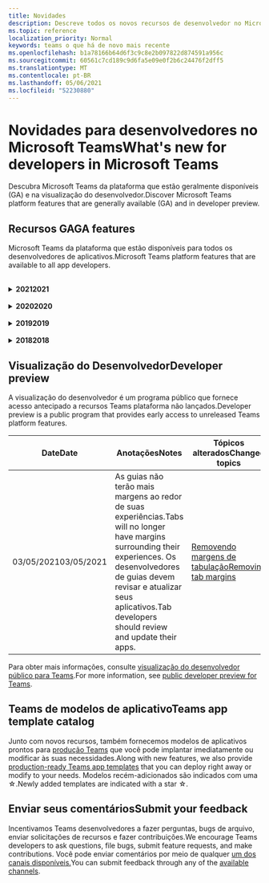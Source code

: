 ```yaml
---
title: Novidades
description: Descreve todos os novos recursos de desenvolvedor no Microsoft Teams
ms.topic: reference
localization_priority: Normal
keywords: teams o que há de novo mais recente
ms.openlocfilehash: b1a78166b64d6f3c9c8e2b097822d874591a956c
ms.sourcegitcommit: 60561c7cd189c9d6fa5e09e0f2b6c24476f2dff5
ms.translationtype: MT
ms.contentlocale: pt-BR
ms.lasthandoff: 05/06/2021
ms.locfileid: "52230880"
---
```

# <a name="whats-new-for-developers-in-microsoft-teams"></a><span data-ttu-id="49e9c-104">Novidades para desenvolvedores no Microsoft Teams</span><span class="sxs-lookup"><span data-stu-id="49e9c-104">What's new for developers in Microsoft Teams</span></span>

<span data-ttu-id="49e9c-105">Descubra Microsoft Teams da plataforma que estão geralmente disponíveis (GA) e na visualização do desenvolvedor.</span><span class="sxs-lookup"><span data-stu-id="49e9c-105">Discover Microsoft Teams platform features that are generally available (GA) and in developer preview.</span></span>

## <a name="ga-features"></a><span data-ttu-id="49e9c-106">Recursos GA</span><span class="sxs-lookup"><span data-stu-id="49e9c-106">GA features</span></span>

<span data-ttu-id="49e9c-107">Microsoft Teams da plataforma que estão disponíveis para todos os desenvolvedores de aplicativos.</span><span class="sxs-lookup"><span data-stu-id="49e9c-107">Microsoft Teams platform features that are available to all app developers.</span></span>

<br>

<details>

<summary><span data-ttu-id="49e9c-108"><b>2021</b></span><span class="sxs-lookup"><span data-stu-id="49e9c-108"><b>2021</b></span></span></summary>

| <span data-ttu-id="49e9c-109">**Date**</span><span class="sxs-lookup"><span data-stu-id="49e9c-109">**Date**</span></span> | <span data-ttu-id="49e9c-110">**Anotações**</span><span class="sxs-lookup"><span data-stu-id="49e9c-110">**Notes**</span></span> | <span data-ttu-id="49e9c-111">**Tópicos alterados**</span><span class="sxs-lookup"><span data-stu-id="49e9c-111">**Changed topics**</span></span> |
| -------- | --------- | ------------------ |
|<span data-ttu-id="49e9c-112">04/30/2021</span><span class="sxs-lookup"><span data-stu-id="49e9c-112">04/30/2021</span></span>|<span data-ttu-id="49e9c-113">Novas diretrizes sobre como publicar aplicativos no Teams store.</span><span class="sxs-lookup"><span data-stu-id="49e9c-113">New guidance on how to publish apps to the Teams store.</span></span>|<span data-ttu-id="49e9c-114">[Publique seu aplicativo no Teams,](concepts/deploy-and-publish/appsource/publish.md)Teams [de validação da loja](concepts/deploy-and-publish/appsource/prepare/teams-store-validation-guidelines.md)</span><span class="sxs-lookup"><span data-stu-id="49e9c-114">[Publish your app to the Teams store](concepts/deploy-and-publish/appsource/publish.md), [Teams store validation guidelines](concepts/deploy-and-publish/appsource/prepare/teams-store-validation-guidelines.md)</span></span> |
|<span data-ttu-id="49e9c-115">04/29/2021</span><span class="sxs-lookup"><span data-stu-id="49e9c-115">04/29/2021</span></span> | <span data-ttu-id="49e9c-116">Novo: Ações universais para cartões adaptáveis.</span><span class="sxs-lookup"><span data-stu-id="49e9c-116">New: Universal Actions for Adaptive Cards.</span></span> | [<span data-ttu-id="49e9c-117">Ações Universais para Cartões Adaptáveis</span><span class="sxs-lookup"><span data-stu-id="49e9c-117">Universal Actions for Adaptive Cards</span></span>](task-modules-and-cards/cards/universal-actions-for-adaptive-cards/overview.md) |
|<span data-ttu-id="49e9c-118">04/08/2021</span><span class="sxs-lookup"><span data-stu-id="49e9c-118">04/08/2021</span></span>| <span data-ttu-id="49e9c-119">O recurso de personalização do aplicativo agora está disponível na visualização do desenvolvedor.</span><span class="sxs-lookup"><span data-stu-id="49e9c-119">App customization feature is now available in developer preview.</span></span>|<span data-ttu-id="49e9c-120">[Design Teams visão geral do aplicativo,](concepts/design/design-teams-app-overview.md#app-customization) [visão geral do App Studio](concepts/build-and-test/app-studio-overview.md#connectors)e esquema de [manifesto](resources/schema/manifest-schema-dev-preview.md)</span><span class="sxs-lookup"><span data-stu-id="49e9c-120">[Design Teams app overview](concepts/design/design-teams-app-overview.md#app-customization), [App Studio overview](concepts/build-and-test/app-studio-overview.md#connectors), and [manifest schema](resources/schema/manifest-schema-dev-preview.md)</span></span> |
|<span data-ttu-id="49e9c-121">03/18/2021</span><span class="sxs-lookup"><span data-stu-id="49e9c-121">03/18/2021</span></span>|<span data-ttu-id="49e9c-122">Aviso: atualize para a versão 4.10 ou acima do SDK da Estrutura de Bots, conforme começamos com o processo de deprecação para `TeamsInfo.getMembers` e `TeamsInfo.GetMembersAsync` .</span><span class="sxs-lookup"><span data-stu-id="49e9c-122">Notice: Update to version 4.10 or above of the Bot Framework SDK, as we've started with the deprecation process for `TeamsInfo.getMembers` and `TeamsInfo.GetMembersAsync`.</span></span> | [<span data-ttu-id="49e9c-123">Alterações na API de bot para membros da Equipe/Chat</span><span class="sxs-lookup"><span data-stu-id="49e9c-123">Bot API Changes for Team/Chat Members</span></span>](resources/team-chat-member-api-changes.md) |
|<span data-ttu-id="49e9c-124">03/05/2021</span><span class="sxs-lookup"><span data-stu-id="49e9c-124">03/05/2021</span></span>|<span data-ttu-id="49e9c-125">Aviso: as guias não terão mais margens ao redor de suas experiências.</span><span class="sxs-lookup"><span data-stu-id="49e9c-125">Notice: Tabs will no longer have margins surrounding their experiences.</span></span> <span data-ttu-id="49e9c-126">Os desenvolvedores de guias devem revisar e atualizar seus aplicativos.</span><span class="sxs-lookup"><span data-stu-id="49e9c-126">Tab developers should review and update their apps.</span></span> | [<span data-ttu-id="49e9c-127">Removendo margens de tabulação</span><span class="sxs-lookup"><span data-stu-id="49e9c-127">Removing tab margins</span></span>](resources/removing-tab-margins.md) |
|<span data-ttu-id="49e9c-128">03/05/2021</span><span class="sxs-lookup"><span data-stu-id="49e9c-128">03/05/2021</span></span>|<span data-ttu-id="49e9c-129">O escopo de instalação padrão e a funcionalidade de grupo estão na visualização do desenvolvedor.</span><span class="sxs-lookup"><span data-stu-id="49e9c-129">Default install scope and group capability is in developer preview.</span></span>| [<span data-ttu-id="49e9c-130">Escopo de instalação padrão e funcionalidade de grupo</span><span class="sxs-lookup"><span data-stu-id="49e9c-130">Default install scope and group capability</span></span>](concepts/deploy-and-publish/add-default-install-scope.md) |
|<span data-ttu-id="49e9c-131">03/05/2021</span><span class="sxs-lookup"><span data-stu-id="49e9c-131">03/05/2021</span></span>|<span data-ttu-id="49e9c-132">Reordenar guias de aplicativo pessoal</span><span class="sxs-lookup"><span data-stu-id="49e9c-132">Reorder personal app tabs</span></span>|[<span data-ttu-id="49e9c-133">Reordenar a guia de chat em aplicativos pessoais</span><span class="sxs-lookup"><span data-stu-id="49e9c-133">Reorder the chat tab in personal apps</span></span>](tabs/how-to/create-tab-pages/content-page.md#reorder-static-personal-tabs)|
|<span data-ttu-id="49e9c-134">03/04/2021</span><span class="sxs-lookup"><span data-stu-id="49e9c-134">03/04/2021</span></span>|<span data-ttu-id="49e9c-135">Mascaramento de informações em cartões adaptáveis.</span><span class="sxs-lookup"><span data-stu-id="49e9c-135">Information masking in Adaptive cards.</span></span>| [<span data-ttu-id="49e9c-136">Mascaramento de informações em cartões adaptáveis</span><span class="sxs-lookup"><span data-stu-id="49e9c-136">Information masking in Adaptive cards</span></span>](task-modules-and-cards/cards/cards-format.md#information-masking-in-adaptive-cards) |
|<span data-ttu-id="49e9c-137">02/19/2021</span><span class="sxs-lookup"><span data-stu-id="49e9c-137">02/19/2021</span></span>|<span data-ttu-id="49e9c-138">Recursos de localização adicionados.</span><span class="sxs-lookup"><span data-stu-id="49e9c-138">Added location capabilities.</span></span> <br/> <span data-ttu-id="49e9c-139">As informações de recursos de localização são adicionadas na visão geral dos recursos do dispositivo, permissões de dispositivo nativas, integração de recursos de mídia e arquivos de recursos de QR ou scanner de código de barras.</span><span class="sxs-lookup"><span data-stu-id="49e9c-139">Location capabilities information is added in the device capabilities overview, native device permissions, integrate media capabilities and QR or barcode scanner capability files.</span></span>|<span data-ttu-id="49e9c-140">[Visão](concepts/device-capabilities/device-capabilities-overview.md)geral , [Solicitar permissões de dispositivo,](concepts/device-capabilities/native-device-permissions.md) [Integrar](concepts/device-capabilities/mobile-camera-image-permissions.md)recursos de mídia, [Integrar a QR](concepts/device-capabilities/qr-barcode-scanner-capability.md)ou o recurso de scanner de código de barras, [Integrar recursos de localização](concepts/device-capabilities/location-capability.md)</span><span class="sxs-lookup"><span data-stu-id="49e9c-140">[Overview](concepts/device-capabilities/device-capabilities-overview.md), [Request device permissions](concepts/device-capabilities/native-device-permissions.md), [Integrate media capabilities](concepts/device-capabilities/mobile-camera-image-permissions.md), [Integrate QR or barcode scanner capability](concepts/device-capabilities/qr-barcode-scanner-capability.md), [Integrate location capabilities](concepts/device-capabilities/location-capability.md)</span></span> |
|<span data-ttu-id="49e9c-141">02/18/2021</span><span class="sxs-lookup"><span data-stu-id="49e9c-141">02/18/2021</span></span>|<span data-ttu-id="49e9c-142">Adicionado o recurso de QR ou scanner de código de barras.</span><span class="sxs-lookup"><span data-stu-id="49e9c-142">Added QR or barcode scanner capability.</span></span> <br/> <span data-ttu-id="49e9c-143">As informações de recurso de QR ou scanner de código de barras são adicionadas na visão geral dos recursos do dispositivo, permissões de dispositivo nativas e arquivos de recursos de mídia de integração.</span><span class="sxs-lookup"><span data-stu-id="49e9c-143">QR or barcode scanner  capability information is added in the device capabilities overview, native device permissions and integrate media capabilities files.</span></span>|<span data-ttu-id="49e9c-144">[Visão](concepts/device-capabilities/device-capabilities-overview.md)geral , [Solicitar permissões de dispositivo,](concepts/device-capabilities/native-device-permissions.md) [Integrar recursos de mídia,](concepts/device-capabilities/mobile-camera-image-permissions.md) [Integrar a QR ou o](concepts/device-capabilities/qr-barcode-scanner-capability.md) recurso de scanner de código de barras</span><span class="sxs-lookup"><span data-stu-id="49e9c-144">[Overview](concepts/device-capabilities/device-capabilities-overview.md), [Request device permissions](concepts/device-capabilities/native-device-permissions.md), [Integrate media capabilities](concepts/device-capabilities/mobile-camera-image-permissions.md), [Integrate QR or barcode scanner capability](concepts/device-capabilities/qr-barcode-scanner-capability.md)</span></span> |
|<span data-ttu-id="49e9c-145">02/09/2021</span><span class="sxs-lookup"><span data-stu-id="49e9c-145">02/09/2021</span></span>|<span data-ttu-id="49e9c-146">Visão geral dos recursos do dispositivo adicionado.</span><span class="sxs-lookup"><span data-stu-id="49e9c-146">Added device capabilities overview.</span></span> <br/> <span data-ttu-id="49e9c-147">As informações de funcionalidade do microfone são adicionadas às permissões do dispositivo nativo e integram arquivos de recursos de mídia.</span><span class="sxs-lookup"><span data-stu-id="49e9c-147">Microphone capability information is added in the native device permissions and integrate media capabilities files.</span></span>|<span data-ttu-id="49e9c-148">[Visão](concepts/device-capabilities/device-capabilities-overview.md)geral , [Solicitar permissões de dispositivo,](concepts/device-capabilities/native-device-permissions.md) [Integrar recursos de mídia](concepts/device-capabilities/mobile-camera-image-permissions.md)</span><span class="sxs-lookup"><span data-stu-id="49e9c-148">[Overview](concepts/device-capabilities/device-capabilities-overview.md), [Request device permissions](concepts/device-capabilities/native-device-permissions.md), [Integrate media capabilities](concepts/device-capabilities/mobile-camera-image-permissions.md)</span></span>|

<br>

</details>

<br>

<details>
  
<summary><span data-ttu-id="49e9c-149"><b>2020</b></span><span class="sxs-lookup"><span data-stu-id="49e9c-149"><b>2020</b></span></span></summary>

| <span data-ttu-id="49e9c-150">**Date**</span><span class="sxs-lookup"><span data-stu-id="49e9c-150">**Date**</span></span> | <span data-ttu-id="49e9c-151">**Anotações**</span><span class="sxs-lookup"><span data-stu-id="49e9c-151">**Notes**</span></span> | <span data-ttu-id="49e9c-152">**Tópicos alterados**</span><span class="sxs-lookup"><span data-stu-id="49e9c-152">**Changed topics**</span></span> |
| -------- | --------- | ------------------ |
|<span data-ttu-id="49e9c-153">11/30/2020</span><span class="sxs-lookup"><span data-stu-id="49e9c-153">11/30/2020</span></span>|<span data-ttu-id="49e9c-154">Integração da plataforma de identidade com Teams Toolkit e Visual Studio Code para guias</span><span class="sxs-lookup"><span data-stu-id="49e9c-154">Identity platform integration with Teams Toolkit and Visual Studio Code for tabs</span></span>|[<span data-ttu-id="49e9c-155">Autenticação de login único com Teams Toolkit e Visual Studio Code para guias</span><span class="sxs-lookup"><span data-stu-id="49e9c-155">Single sign-on authentication with Teams Toolkit and Visual Studio Code for tabs</span></span>](toolkit/visual-studio-code-tab-sso.md)|
|<span data-ttu-id="49e9c-156">11/16/2020</span><span class="sxs-lookup"><span data-stu-id="49e9c-156">11/16/2020</span></span>|<span data-ttu-id="49e9c-157">Teams manifesto do aplicativo atualizado para a versão 1.8</span><span class="sxs-lookup"><span data-stu-id="49e9c-157">Teams app manifest updated to version 1.8</span></span>|[<span data-ttu-id="49e9c-158">Referência: esquema de manifesto para Microsoft Teams</span><span class="sxs-lookup"><span data-stu-id="49e9c-158">Reference: Manifest schema for Microsoft Teams</span></span>](resources/schema/manifest-schema.md)|
|<span data-ttu-id="49e9c-159">11/10/2020</span><span class="sxs-lookup"><span data-stu-id="49e9c-159">11/10/2020</span></span>|<span data-ttu-id="49e9c-160">Teams de design de bot</span><span class="sxs-lookup"><span data-stu-id="49e9c-160">Teams bot design guidelines</span></span>|[<span data-ttu-id="49e9c-161">Diretrizes de design de bot</span><span class="sxs-lookup"><span data-stu-id="49e9c-161">Bot design guidelines</span></span>](bots/design/bots.md)|
|<span data-ttu-id="49e9c-162">09/30/2020</span><span class="sxs-lookup"><span data-stu-id="49e9c-162">09/30/2020</span></span>|<span data-ttu-id="49e9c-163">Agora há suporte para o envio e recebimento de arquivos para bots em dispositivos móveis.</span><span class="sxs-lookup"><span data-stu-id="49e9c-163">Sending and receiving files to bots on mobile devices is now supported.</span></span>|[<span data-ttu-id="49e9c-164">Enviar e receber arquivos por meio de seu bot</span><span class="sxs-lookup"><span data-stu-id="49e9c-164">Send and receive files through your bot</span></span>](resources/bot-v3/bots-files.md)|
|<span data-ttu-id="49e9c-165">09/22/2020</span><span class="sxs-lookup"><span data-stu-id="49e9c-165">09/22/2020</span></span>|<span data-ttu-id="49e9c-166">Novas informações para começar a Teams desenvolvimento.</span><span class="sxs-lookup"><span data-stu-id="49e9c-166">New information for getting started with Teams development.</span></span>|[<span data-ttu-id="49e9c-167">Criar sua primeira visão geral Teams aplicativo</span><span class="sxs-lookup"><span data-stu-id="49e9c-167">Build your first Teams app overview</span></span>](build-your-first-app/build-first-app-overview.md)|
|<span data-ttu-id="49e9c-168">09/18/2020</span><span class="sxs-lookup"><span data-stu-id="49e9c-168">09/18/2020</span></span>|<span data-ttu-id="49e9c-169">Suporte para aplicativos de Teams de reunião (Visualização de Versão).</span><span class="sxs-lookup"><span data-stu-id="49e9c-169">Support for in-meeting Teams apps (Release Preview).</span></span>|<span data-ttu-id="49e9c-170">[Criar aplicativos para Teams reuniões e](apps-in-teams-meetings/create-apps-for-teams-meetings.md) [aplicativos em Teams reuniões](apps-in-teams-meetings/teams-apps-in-meetings.md)</span><span class="sxs-lookup"><span data-stu-id="49e9c-170">[Create apps for Teams meetings](apps-in-teams-meetings/create-apps-for-teams-meetings.md) and [Apps in Teams meetings](apps-in-teams-meetings/teams-apps-in-meetings.md)</span></span>|
|<span data-ttu-id="49e9c-171">08/19/2020</span><span class="sxs-lookup"><span data-stu-id="49e9c-171">08/19/2020</span></span>|<span data-ttu-id="49e9c-172">Importe Teams mensagens com o Microsoft Graph.</span><span class="sxs-lookup"><span data-stu-id="49e9c-172">Import Teams messages with Microsoft Graph.</span></span>|[<span data-ttu-id="49e9c-173">Importar mensagens de plataforma de terceiros para o Teams usando o Microsoft Graph</span><span class="sxs-lookup"><span data-stu-id="49e9c-173">Import third-party platform messages to Teams using Microsoft Graph</span></span>](graph-api/import-messages/import-external-messages-to-teams.md)
| <span data-ttu-id="49e9c-174">08/12/2020</span><span class="sxs-lookup"><span data-stu-id="49e9c-174">08/12/2020</span></span> |<span data-ttu-id="49e9c-175">Suporte a Cartões Adaptáveis no webhook de entrada movido para GA.</span><span class="sxs-lookup"><span data-stu-id="49e9c-175">Adaptive Cards support in incoming webhook moved to GA.</span></span>|[<span data-ttu-id="49e9c-176">Envie cartões adaptáveis usando um webhook de entrada</span><span class="sxs-lookup"><span data-stu-id="49e9c-176">Send adaptive cards using an incoming webhook</span></span>](~/webhooks-and-connectors/how-to/connectors-using.md#send-adaptive-cards-using-an-incoming-webhook) |
|<span data-ttu-id="49e9c-177">08/10/2020</span><span class="sxs-lookup"><span data-stu-id="49e9c-177">08/10/2020</span></span>|<span data-ttu-id="49e9c-178">Começar a criar Teams aplicativos com o Visual Studio Toolkit.</span><span class="sxs-lookup"><span data-stu-id="49e9c-178">Get started building Teams apps with the Visual Studio Toolkit.</span></span>|[<span data-ttu-id="49e9c-179">Criar aplicativos com o Microsoft Teams Toolkit e Visual Studio Code</span><span class="sxs-lookup"><span data-stu-id="49e9c-179">Build apps with the Microsoft Teams Toolkit and Visual Studio Code</span></span>](toolkit/visual-studio-overview.md) |
|<span data-ttu-id="49e9c-180">08/06/2020</span><span class="sxs-lookup"><span data-stu-id="49e9c-180">08/06/2020</span></span>|<span data-ttu-id="49e9c-181">Suporte para autenticação SSO de guias.</span><span class="sxs-lookup"><span data-stu-id="49e9c-181">Support for Tabs SSO authentication.</span></span>|[<span data-ttu-id="49e9c-182">Desenvolver uma guia de Microsoft Teams SSO</span><span class="sxs-lookup"><span data-stu-id="49e9c-182">Develop an SSO Microsoft Teams Tab</span></span>](tabs/how-to/authentication/auth-aad-sso.md#develop-an-sso-microsoft-teams-tab) |
|<span data-ttu-id="49e9c-183">07/27/2020</span><span class="sxs-lookup"><span data-stu-id="49e9c-183">07/27/2020</span></span> | <span data-ttu-id="49e9c-184">Graph bots e mensagens proativos (Visualização Pública).</span><span class="sxs-lookup"><span data-stu-id="49e9c-184">Graph proactive bots and messages (Public Preview).</span></span>|[<span data-ttu-id="49e9c-185">Habilitar a instalação proativa de bots e mensagens proativas Teams com o Microsoft Graph</span><span class="sxs-lookup"><span data-stu-id="49e9c-185">Enable proactive bot installation and proactive messaging in Teams with Microsoft Graph</span></span>](graph-api/proactive-bots-and-messages/graph-proactive-bots-and-messages.md)|
| <span data-ttu-id="49e9c-186">07/22/2020</span><span class="sxs-lookup"><span data-stu-id="49e9c-186">07/22/2020</span></span> |<span data-ttu-id="49e9c-187">Atualizações de funcionalidade de dispositivo móvel.</span><span class="sxs-lookup"><span data-stu-id="49e9c-187">Mobile device capability updates.</span></span>|[<span data-ttu-id="49e9c-188">Solicitar permissões de dispositivo para sua guia Microsoft Teams de usuário</span><span class="sxs-lookup"><span data-stu-id="49e9c-188">Request device permissions for your Microsoft Teams tab</span></span>](concepts/device-capabilities/native-device-permissions.md) |
|<span data-ttu-id="49e9c-189">07/20/2020</span><span class="sxs-lookup"><span data-stu-id="49e9c-189">07/20/2020</span></span>|<span data-ttu-id="49e9c-190">Teams App Validation Tool for AppSource submissions.</span><span class="sxs-lookup"><span data-stu-id="49e9c-190">Teams App Validation Tool for AppSource submissions.</span></span>|[<span data-ttu-id="49e9c-191">Teams Ferramenta de Validação de Aplicativos</span><span class="sxs-lookup"><span data-stu-id="49e9c-191">Teams App Validation Tool</span></span>](concepts/deploy-and-publish/appsource/prepare/submission-checklist.md)
|<span data-ttu-id="49e9c-192">07/15/2020</span><span class="sxs-lookup"><span data-stu-id="49e9c-192">07/15/2020</span></span>|<span data-ttu-id="49e9c-193">Crie um assistente virtual para Teams.</span><span class="sxs-lookup"><span data-stu-id="49e9c-193">Create a virtual assistant for Teams.</span></span>|[<span data-ttu-id="49e9c-194">Assistente Virtual para Microsoft Teams</span><span class="sxs-lookup"><span data-stu-id="49e9c-194">Virtual Assistant for Microsoft Teams</span></span>](samples/virtual-assistant.md)|
|<span data-ttu-id="49e9c-195">07/14/2020</span><span class="sxs-lookup"><span data-stu-id="49e9c-195">07/14/2020</span></span>|<span data-ttu-id="49e9c-196">Navegando em uma documentação de indicador de carregamento nativo.</span><span class="sxs-lookup"><span data-stu-id="49e9c-196">Surfacing a native loading indicator documentation.</span></span>|[<span data-ttu-id="49e9c-197">Mostrando um indicador de carregamento nativo</span><span class="sxs-lookup"><span data-stu-id="49e9c-197">Showing a native loading indicator</span></span>](tabs/how-to/create-tab-pages/content-page.md#show-a-native-loading-indicator)
|<span data-ttu-id="49e9c-198">07/01/2020</span><span class="sxs-lookup"><span data-stu-id="49e9c-198">07/01/2020</span></span>|<span data-ttu-id="49e9c-199">Começar a criar Teams aplicativos com o Visual Studio Code Toolkit.</span><span class="sxs-lookup"><span data-stu-id="49e9c-199">Get started building Teams apps with the Visual Studio Code Toolkit.</span></span>|[<span data-ttu-id="49e9c-200">Criar aplicativos com o Microsoft Teams Toolkit e Visual Studio Code</span><span class="sxs-lookup"><span data-stu-id="49e9c-200">Build apps with the Microsoft Teams Toolkit and Visual Studio Code</span></span>](toolkit/visual-studio-code-overview.md) |
|<span data-ttu-id="49e9c-201">07/01/2020</span><span class="sxs-lookup"><span data-stu-id="49e9c-201">07/01/2020</span></span>|<span data-ttu-id="49e9c-202">Login único para guias GA para clientes Teams web e desktop.</span><span class="sxs-lookup"><span data-stu-id="49e9c-202">Single sign-on for tabs GA for Teams web and desktop clients.</span></span>|[<span data-ttu-id="49e9c-203">Single Sign-On (SSO)</span><span class="sxs-lookup"><span data-stu-id="49e9c-203">Single Sign-On (SSO)</span></span>](tabs/how-to/authentication/auth-aad-sso.md)|
|<span data-ttu-id="49e9c-204">06/05/2020</span><span class="sxs-lookup"><span data-stu-id="49e9c-204">06/05/2020</span></span>| <span data-ttu-id="49e9c-205">Esquema de manifesto atualizado para a versão 1.7.</span><span class="sxs-lookup"><span data-stu-id="49e9c-205">Manifest Schema updated to version 1.7.</span></span>| [<span data-ttu-id="49e9c-206">Referência: esquema de manifesto para Microsoft Teams</span><span class="sxs-lookup"><span data-stu-id="49e9c-206">Reference: Manifest schema for Microsoft Teams</span></span>](resources/schema/manifest-schema.md)|
|<span data-ttu-id="49e9c-207">05/18/2020</span><span class="sxs-lookup"><span data-stu-id="49e9c-207">05/18/2020</span></span>|<span data-ttu-id="49e9c-208">Integre Power Virtual Agents com Teams.</span><span class="sxs-lookup"><span data-stu-id="49e9c-208">Integrate Power Virtual Agents with Teams.</span></span>|[<span data-ttu-id="49e9c-209">Integrar um Power Virtual Agents chatbot com Microsoft Teams</span><span class="sxs-lookup"><span data-stu-id="49e9c-209">Integrate a Power Virtual Agents chatbot with Microsoft Teams</span></span>](bots/how-to/add-power-virtual-agents-bot-to-teams.md)|
|<span data-ttu-id="49e9c-210">04/01/2020</span><span class="sxs-lookup"><span data-stu-id="49e9c-210">04/01/2020</span></span>|<span data-ttu-id="49e9c-211">Integrar sistemas WFM com o Conector de Turnos para Teams.</span><span class="sxs-lookup"><span data-stu-id="49e9c-211">Integrate WFM systems with Shifts Connector for Teams.</span></span>|[<span data-ttu-id="49e9c-212">Microsoft Teams Desloca conectores WFM</span><span class="sxs-lookup"><span data-stu-id="49e9c-212">Microsoft Teams Shifts WFM connectors</span></span>](samples/shifts-wfm-connectors.md)
| <span data-ttu-id="49e9c-213">03/24/2020</span><span class="sxs-lookup"><span data-stu-id="49e9c-213">03/24/2020</span></span> | <span data-ttu-id="49e9c-214">Adicionado suporte para recuperar um único membro de uma conversa e suporte adicional para recuperar membros pagedos.</span><span class="sxs-lookup"><span data-stu-id="49e9c-214">Added support for retrieving a single member of a conversation, and additional support for retrieving paged members.</span></span> | [<span data-ttu-id="49e9c-215">Obter o contexto do Teams para o seu bot</span><span class="sxs-lookup"><span data-stu-id="49e9c-215">Get Teams context for your bot</span></span>](~/bots/how-to/get-teams-context.md) |

<br>

</details>

<br>

<details>
  
<summary><span data-ttu-id="49e9c-216"><b>2019</b></span><span class="sxs-lookup"><span data-stu-id="49e9c-216"><b>2019</b></span></span></summary>

| <span data-ttu-id="49e9c-217">**Date**</span><span class="sxs-lookup"><span data-stu-id="49e9c-217">**Date**</span></span> | <span data-ttu-id="49e9c-218">**Anotações**</span><span class="sxs-lookup"><span data-stu-id="49e9c-218">**Notes**</span></span> | <span data-ttu-id="49e9c-219">**Tópicos alterados**</span><span class="sxs-lookup"><span data-stu-id="49e9c-219">**Changed topics**</span></span> |
| -------- | --------- | ------------------ |
| <span data-ttu-id="49e9c-220">12/26/2019</span><span class="sxs-lookup"><span data-stu-id="49e9c-220">12/26/2019</span></span> | <span data-ttu-id="49e9c-221">O parâmetro em cargas enviadas a um bot não é mais criptografado, permitindo que você use esse valor para construir `replyToId` links profundos para essas mensagens.</span><span class="sxs-lookup"><span data-stu-id="49e9c-221">The `replyToId` parameter in payloads sent to a bot is no longer encrypted, allowing you to use this value to construct deeplinks to these messages.</span></span> <span data-ttu-id="49e9c-222">As cargas de mensagens incluem os valores criptografados no parâmetro.</span><span class="sxs-lookup"><span data-stu-id="49e9c-222">Message payloads include the encrypted values in the parameter.</span></span> <span data-ttu-id="49e9c-223">`legacy.replyToId`.</span><span class="sxs-lookup"><span data-stu-id="49e9c-223">`legacy.replyToId`.</span></span>  |
| <span data-ttu-id="49e9c-224">11/05/2019</span><span class="sxs-lookup"><span data-stu-id="49e9c-224">11/05/2019</span></span> | <span data-ttu-id="49e9c-225">Login único usando o Teams JavaScript SDK.</span><span class="sxs-lookup"><span data-stu-id="49e9c-225">Single sign-on using the Teams JavaScript SDK.</span></span> | [<span data-ttu-id="49e9c-226">Logon único</span><span class="sxs-lookup"><span data-stu-id="49e9c-226">Single sign-on</span></span>](tabs/how-to/authentication/auth-aad-sso.md) |
| <span data-ttu-id="49e9c-227">10/31/2019</span><span class="sxs-lookup"><span data-stu-id="49e9c-227">10/31/2019</span></span> | <span data-ttu-id="49e9c-228">Bots de conversa e documentação de extensão de mensagens atualizada para refletir o SDK da Estrutura de Bots 4.6.</span><span class="sxs-lookup"><span data-stu-id="49e9c-228">Conversational bots and messaging extension documentation updated to reflect the 4.6 Bot Framework SDK.</span></span> <span data-ttu-id="49e9c-229">A documentação do SDK v3 está disponível na seção Recursos.</span><span class="sxs-lookup"><span data-stu-id="49e9c-229">Documentation for the v3 SDK is available in the Resources section.</span></span> | <span data-ttu-id="49e9c-230">Toda a documentação de bot e extensão de mensagens.</span><span class="sxs-lookup"><span data-stu-id="49e9c-230">All bot and messaging extension documentation.</span></span> |
| <span data-ttu-id="49e9c-231">10/31/2019</span><span class="sxs-lookup"><span data-stu-id="49e9c-231">10/31/2019</span></span> | <span data-ttu-id="49e9c-232">Nova estrutura de documentação e refatoria de artigos principais.</span><span class="sxs-lookup"><span data-stu-id="49e9c-232">New documentation structure, and major article refactoring.</span></span> <span data-ttu-id="49e9c-233">Informe quaisquer links mortos ou 404s criando um problema GitHub.</span><span class="sxs-lookup"><span data-stu-id="49e9c-233">Please report any dead links or 404's by creating a GitHub Issue.</span></span> | <span data-ttu-id="49e9c-234">Todos eles!</span><span class="sxs-lookup"><span data-stu-id="49e9c-234">All of them!</span></span> |
| <span data-ttu-id="49e9c-235">09/13/2019</span><span class="sxs-lookup"><span data-stu-id="49e9c-235">09/13/2019</span></span> | <span data-ttu-id="49e9c-236">O bot de solicitação é instalado a partir da extensão de mensagens baseada em ação.</span><span class="sxs-lookup"><span data-stu-id="49e9c-236">Request bot is installed from action-based messaging extension.</span></span> | [<span data-ttu-id="49e9c-237">Iniciar ações com extensões de mensagens</span><span class="sxs-lookup"><span data-stu-id="49e9c-237">Initiate actions with messaging extensions</span></span>](resources/messaging-extension-v3/create-extensions.md#request-to-install-your-conversational-bot)
| <span data-ttu-id="49e9c-238">08/28/2019</span><span class="sxs-lookup"><span data-stu-id="49e9c-238">08/28/2019</span></span> | <span data-ttu-id="49e9c-239">Suporte para canais privados em guias e conectores.</span><span class="sxs-lookup"><span data-stu-id="49e9c-239">Support for private channels in tabs and Connectors.</span></span> | [<span data-ttu-id="49e9c-240">Obtenha contexto para sua guia</span><span class="sxs-lookup"><span data-stu-id="49e9c-240">Get context for your tab</span></span>](tabs/how-to/access-teams-context.md#retrieving-context-in-private-channels) |
| <span data-ttu-id="49e9c-241">06/20/2019</span><span class="sxs-lookup"><span data-stu-id="49e9c-241">06/20/2019</span></span> | <span data-ttu-id="49e9c-242">Compartilhe um site externo, de um site externo, em um Teams canal.</span><span class="sxs-lookup"><span data-stu-id="49e9c-242">Share an external website, from an external website, into a Teams channel.</span></span> | [<span data-ttu-id="49e9c-243">Compartilhar com Teams</span><span class="sxs-lookup"><span data-stu-id="49e9c-243">Share to Teams</span></span>](~/share-to-teams.md) |
| <span data-ttu-id="49e9c-244">05/25/2019</span><span class="sxs-lookup"><span data-stu-id="49e9c-244">05/25/2019</span></span> | <span data-ttu-id="49e9c-245">Responder com a mensagem bot do módulo de tarefa.</span><span class="sxs-lookup"><span data-stu-id="49e9c-245">Respond with bot message from task module.</span></span> | [<span data-ttu-id="49e9c-246">Responder com mensagem bot do módulo de tarefa</span><span class="sxs-lookup"><span data-stu-id="49e9c-246">Respond with bot message from task module</span></span>](resources/messaging-extension-v3/create-extensions.md#respond-with-an-adaptive-card-message-sent-from-a-bot) |
| <span data-ttu-id="49e9c-247">05/25/2019</span><span class="sxs-lookup"><span data-stu-id="49e9c-247">05/25/2019</span></span> | <span data-ttu-id="49e9c-248">Bots em chats de grupo.</span><span class="sxs-lookup"><span data-stu-id="49e9c-248">Bots in group chats.</span></span> | [<span data-ttu-id="49e9c-249">Interagir com um bot no chat de grupo ou canal</span><span class="sxs-lookup"><span data-stu-id="49e9c-249">Interact with a bot in group chat or channel</span></span>](~/concepts/bots/bot-conversations/bots-conv-channel.md) |
| <span data-ttu-id="49e9c-250">05/20/2019</span><span class="sxs-lookup"><span data-stu-id="49e9c-250">05/20/2019</span></span> | <span data-ttu-id="49e9c-251">Localização do manifesto do aplicativo.</span><span class="sxs-lookup"><span data-stu-id="49e9c-251">App manifest localization.</span></span> | [<span data-ttu-id="49e9c-252">Localização de aplicativos</span><span class="sxs-lookup"><span data-stu-id="49e9c-252">App localization</span></span>](~/publishing/apps-localization.md) |
| <span data-ttu-id="49e9c-253">05/20/2019</span><span class="sxs-lookup"><span data-stu-id="49e9c-253">05/20/2019</span></span> | <span data-ttu-id="49e9c-254">Ações de mensagem.</span><span class="sxs-lookup"><span data-stu-id="49e9c-254">Message actions.</span></span> | [<span data-ttu-id="49e9c-255">Ações de mensagem</span><span class="sxs-lookup"><span data-stu-id="49e9c-255">Message Actions</span></span>](resources/messaging-extension-v3/create-extensions.md#action-type-message-extensions) |
| <span data-ttu-id="49e9c-256">05/20/2019</span><span class="sxs-lookup"><span data-stu-id="49e9c-256">05/20/2019</span></span> | <span data-ttu-id="49e9c-257">Link desfraldado (visualizações de URL personalizadas).</span><span class="sxs-lookup"><span data-stu-id="49e9c-257">Link unfurling (custom URL previews).</span></span> | [<span data-ttu-id="49e9c-258">Desenrolamento de link</span><span class="sxs-lookup"><span data-stu-id="49e9c-258">Link unfurling</span></span>](messaging-extensions/how-to/link-unfurling.md)|
| <span data-ttu-id="49e9c-259">05/06/2019</span><span class="sxs-lookup"><span data-stu-id="49e9c-259">05/06/2019</span></span> | <span data-ttu-id="49e9c-260">Programa de certificação de aplicativos para aplicativos da loja.</span><span class="sxs-lookup"><span data-stu-id="49e9c-260">Application Certification program for store apps.</span></span> | [<span data-ttu-id="49e9c-261">Certificação de Aplicativos</span><span class="sxs-lookup"><span data-stu-id="49e9c-261">Application Certification</span></span>](~/publishing/application-certification.md) |
| <span data-ttu-id="49e9c-262">05/06/2019</span><span class="sxs-lookup"><span data-stu-id="49e9c-262">05/06/2019</span></span> | <span data-ttu-id="49e9c-263">Modelos de aplicativo agora estão disponíveis.</span><span class="sxs-lookup"><span data-stu-id="49e9c-263">App Templates are now available.</span></span> | [<span data-ttu-id="49e9c-264">Modelos de aplicativo</span><span class="sxs-lookup"><span data-stu-id="49e9c-264">App Templates</span></span>](~/samples/app-templates.md) |
| <span data-ttu-id="49e9c-265">04/23/2019</span><span class="sxs-lookup"><span data-stu-id="49e9c-265">04/23/2019</span></span> | <span data-ttu-id="49e9c-266">Extensões de Mensagens baseadas em ação agora estão disponíveis.</span><span class="sxs-lookup"><span data-stu-id="49e9c-266">Action-based Messaging Extensions are now available.</span></span> | [<span data-ttu-id="49e9c-267">Extensões de Mensagens baseadas em ação</span><span class="sxs-lookup"><span data-stu-id="49e9c-267">Action-based Message Extensions</span></span>](~/concepts/messaging-extensions/create-extensions.md) |
| <span data-ttu-id="49e9c-268">02/18/2019</span><span class="sxs-lookup"><span data-stu-id="49e9c-268">02/18/2019</span></span> | <span data-ttu-id="49e9c-269">A criação de links profundos para chat privado está fora da visualização do desenvolvedor e disponível.</span><span class="sxs-lookup"><span data-stu-id="49e9c-269">Creating deep links to private chat is out of developer preview and available.</span></span> | [<span data-ttu-id="49e9c-270">Vinculação profunda a um chat</span><span class="sxs-lookup"><span data-stu-id="49e9c-270">Deep linking to a chat</span></span>](concepts/build-and-test/deep-links.md#deep-linking-to-a-chat) |
| <span data-ttu-id="49e9c-271">01/23/2019</span><span class="sxs-lookup"><span data-stu-id="49e9c-271">01/23/2019</span></span> | <span data-ttu-id="49e9c-272">Surfacing SKU and licenceType information in the tab context.</span><span class="sxs-lookup"><span data-stu-id="49e9c-272">Surfacing SKU and licenceType information in the tab context.</span></span> | [<span data-ttu-id="49e9c-273">Contexto de tabulação</span><span class="sxs-lookup"><span data-stu-id="49e9c-273">Tab Context</span></span>](~/concepts/tabs/tabs-context.md) |

<br>

</details>

<br>

<details>

<summary><span data-ttu-id="49e9c-274"><b>2018</b></span><span class="sxs-lookup"><span data-stu-id="49e9c-274"><b>2018</b></span></span></summary>

| <span data-ttu-id="49e9c-275">**Date**</span><span class="sxs-lookup"><span data-stu-id="49e9c-275">**Date**</span></span> | <span data-ttu-id="49e9c-276">**Anotações**</span><span class="sxs-lookup"><span data-stu-id="49e9c-276">**Notes**</span></span> | <span data-ttu-id="49e9c-277">**Tópicos alterados**</span><span class="sxs-lookup"><span data-stu-id="49e9c-277">**Changed topics**</span></span> |
| -------- | --------- | ------------------ |
| <span data-ttu-id="49e9c-278">11/12/2018</span><span class="sxs-lookup"><span data-stu-id="49e9c-278">11/12/2018</span></span> | <span data-ttu-id="49e9c-279">As guias no chat em grupo agora estão disponíveis na versão lançada do Teams e foram movidas para fora da visualização do desenvolvedor.</span><span class="sxs-lookup"><span data-stu-id="49e9c-279">Tabs in group chat is now available in the released version of Teams, and has been moved out of developer preview.</span></span> <span data-ttu-id="49e9c-280">Como parte desse trabalho, a seção guias foi reformulada para maior clareza.</span><span class="sxs-lookup"><span data-stu-id="49e9c-280">As part of this work, the tabs section has been reworked for clarity.</span></span>| [<span data-ttu-id="49e9c-281">Guias configuráveis</span><span class="sxs-lookup"><span data-stu-id="49e9c-281">Configurable tabs</span></span>](~/concepts/tabs/tabs-configurable.md) |
| <span data-ttu-id="49e9c-282">11/11/2018</span><span class="sxs-lookup"><span data-stu-id="49e9c-282">11/11/2018</span></span> | <span data-ttu-id="49e9c-283">O início do Nó JS e do .NET/C# foi atualizado para usar o App Studio no Teams, e uma nova seção foi adicionada para hospedar aplicativos Teams baseados em nó no Azure.</span><span class="sxs-lookup"><span data-stu-id="49e9c-283">Getting started for Node JS and for .NET/C# has been updated to use App Studio in Teams, and a new section has been added on hosting Node based Teams apps in Azure.</span></span> | <span data-ttu-id="49e9c-284">Começar Microsoft Teams plataforma Microsoft Teams com [o C#/.NET](~/get-started/get-started-dotnet-app-studio.md)e o App Studio , Iniciar na plataforma Microsoft Teams com [o Node JS](~/get-started/get-started-nodejs-app-studio.md)e o App Studio, hospedar seu aplicativo node Teams no [Azure](~/get-started/get-started-nodejs-in-azure.md)</span><span class="sxs-lookup"><span data-stu-id="49e9c-284">[Get started on the Microsoft Teams platform with C#/.NET and App Studio](~/get-started/get-started-dotnet-app-studio.md),  [Get started on the Microsoft Teams platform with Node JS and App Studio](~/get-started/get-started-nodejs-app-studio.md), [Host your Node Teams app in Azure](~/get-started/get-started-nodejs-in-azure.md)</span></span>|
| <span data-ttu-id="49e9c-285">11/09/2018</span><span class="sxs-lookup"><span data-stu-id="49e9c-285">11/09/2018</span></span> | <span data-ttu-id="49e9c-286">Agora você pode criar links profundos para chats privados entre usuários.</span><span class="sxs-lookup"><span data-stu-id="49e9c-286">You can now create deep links to private chats between users.</span></span> | [<span data-ttu-id="49e9c-287">Vinculação profunda a um chat</span><span class="sxs-lookup"><span data-stu-id="49e9c-287">Deep linking to a chat</span></span>](concepts/build-and-test/deep-links.md#deep-linking-to-a-chat) |
| <span data-ttu-id="49e9c-288">11/08/2018</span><span class="sxs-lookup"><span data-stu-id="49e9c-288">11/08/2018</span></span> | <span data-ttu-id="49e9c-289">Estrutura do SharePoint 1.7 enviou e com ele um novo recurso para usar Microsoft Teams guia como uma web part Estrutura do SharePoint web part.</span><span class="sxs-lookup"><span data-stu-id="49e9c-289">SharePoint Framework 1.7 has shipped and with it a new feature to use Microsoft Teams tab as a SharePoint Framework web part.</span></span> | [<span data-ttu-id="49e9c-290">Guias no SharePoint</span><span class="sxs-lookup"><span data-stu-id="49e9c-290">Tabs in SharePoint</span></span>](~/concepts/tabs/tabs-in-sharepoint.md) |
| <span data-ttu-id="49e9c-291">11/05/2018</span><span class="sxs-lookup"><span data-stu-id="49e9c-291">11/05/2018</span></span> | <span data-ttu-id="49e9c-292">O recurso "módulo de tarefa" foi lançado.</span><span class="sxs-lookup"><span data-stu-id="49e9c-292">The "task module" feature was released.</span></span> <span data-ttu-id="49e9c-293">Um módulo de tarefa permite que você crie experiências pop-up modais em seu aplicativo Teams, a partir de bots e guias.</span><span class="sxs-lookup"><span data-stu-id="49e9c-293">A task module allows you to create modal popup experiences in your Teams application, from both bots and tabs.</span></span> <span data-ttu-id="49e9c-294">Dentro do pop-up, você pode executar seu próprio código HTML/JavaScript personalizado, mostrar um widget baseado como um vídeo do YouTube ou do Microsoft Stream ou exibir um cartão `<iframe>` [Adaptável](https://docs.microsoft.com/adaptive-cards/).</span><span class="sxs-lookup"><span data-stu-id="49e9c-294">Inside the popup, you can run your own custom HTML/JavaScript code, show an `<iframe>`-based widget such as a YouTube or Microsoft Stream video, or display an [Adaptive card](https://docs.microsoft.com/adaptive-cards/).</span></span> | <span data-ttu-id="49e9c-295">[Visão geral do](~/concepts/task-modules/task-modules-overview.md)módulo de tarefas , [módulo de tarefa em guias](~/concepts/task-modules/task-modules-tabs.md), módulo de tarefa em  [bots](~/concepts/task-modules/task-modules-bots.md)</span><span class="sxs-lookup"><span data-stu-id="49e9c-295">[Task module Overview](~/concepts/task-modules/task-modules-overview.md), [task module in tabs](~/concepts/task-modules/task-modules-tabs.md),  [task module in bots](~/concepts/task-modules/task-modules-bots.md)</span></span> |
| <span data-ttu-id="49e9c-296">10/05/2018</span><span class="sxs-lookup"><span data-stu-id="49e9c-296">10/05/2018</span></span> | <span data-ttu-id="49e9c-297">As informações de formatação para cartões foram atualizadas e testadas nos clientes desktop, iOS e Android para Teams.</span><span class="sxs-lookup"><span data-stu-id="49e9c-297">Formatting information for cards has been updated, and tested in the desktop, iOS and Android clients for Teams.</span></span> | <span data-ttu-id="49e9c-298">[Cartões,](~/concepts/cards/cards.md) [formatação de cartão](~/concepts/cards/cards-format.md)</span><span class="sxs-lookup"><span data-stu-id="49e9c-298">[Cards](~/concepts/cards/cards.md), [Card formatting](~/concepts/cards/cards-format.md)</span></span> |
| <span data-ttu-id="49e9c-299">09/24/2018</span><span class="sxs-lookup"><span data-stu-id="49e9c-299">09/24/2018</span></span> | <span data-ttu-id="49e9c-300">As APIs de chamadas e reuniões online da Microsoft Graph foram lançadas para a versão beta, e Teams aplicativos agora podem interagir com os usuários de maneiras ricas usando voz e vídeo.</span><span class="sxs-lookup"><span data-stu-id="49e9c-300">Calls and online meetings APIs for Microsoft Graph were released to beta, and Teams apps can now interact with users in rich ways using voice and video.</span></span> | <span data-ttu-id="49e9c-301">[Bots de](~/concepts/calls-and-meetings/registering-calling-bot.md)chamadas e reuniões online, conceitos de mídia em tempo [real,](~/concepts/calls-and-meetings/real-time-media-concepts.md)Registro de um [bot](~/concepts/calls-and-meetings/registering-calling-bot.md)de chamada, [Depuração](~/concepts/calls-and-meetings/debugging-local-testing-calling-meeting-bots.md)e teste local, mídia hospedada por [aplicativo,](~/concepts/calls-and-meetings/requirements-considerations-application-hosted-media-bots.md)Manipulação de notificações de chamada [de entrada](~/concepts/calls-and-meetings/call-notifications.md)</span><span class="sxs-lookup"><span data-stu-id="49e9c-301">[Calls and online meetings bots](~/concepts/calls-and-meetings/registering-calling-bot.md), [Real-time media concepts](~/concepts/calls-and-meetings/real-time-media-concepts.md), [Registering a calling bot](~/concepts/calls-and-meetings/registering-calling-bot.md), [Debugging and local testing](~/concepts/calls-and-meetings/debugging-local-testing-calling-meeting-bots.md), [Application-hosted media](~/concepts/calls-and-meetings/requirements-considerations-application-hosted-media-bots.md), [Handling incoming call notifications](~/concepts/calls-and-meetings/call-notifications.md)</span></span> |
| <span data-ttu-id="49e9c-302">09/11/2018</span><span class="sxs-lookup"><span data-stu-id="49e9c-302">09/11/2018</span></span> | <span data-ttu-id="49e9c-303">As páginas de configuração de tabulação agora são significativamente mais altas.</span><span class="sxs-lookup"><span data-stu-id="49e9c-303">Tab configuration pages are now significantly taller.</span></span> | [<span data-ttu-id="49e9c-304">Design de tabulação</span><span class="sxs-lookup"><span data-stu-id="49e9c-304">Tab Design</span></span>](tabs/design/tabs.md) |
| <span data-ttu-id="49e9c-305">08/15/2018</span><span class="sxs-lookup"><span data-stu-id="49e9c-305">08/15/2018</span></span> | <span data-ttu-id="49e9c-306">Cartões adaptáveis agora são suportados em Teams.</span><span class="sxs-lookup"><span data-stu-id="49e9c-306">Adaptive cards are now supported in Teams.</span></span>|[<span data-ttu-id="49e9c-307">Ações de cartão adaptáveis em Teams</span><span class="sxs-lookup"><span data-stu-id="49e9c-307">Adaptive card actions in Teams</span></span>](task-modules-and-cards/cards/cards-reference.md#adaptive-card) |
| <span data-ttu-id="49e9c-308">08/10/2018</span><span class="sxs-lookup"><span data-stu-id="49e9c-308">08/10/2018</span></span> | <span data-ttu-id="49e9c-309">Suporte para cliente para DevTools.</span><span class="sxs-lookup"><span data-stu-id="49e9c-309">Client support for DevTools.</span></span>| [<span data-ttu-id="49e9c-310">DevTools para o cliente Microsoft Teams desktop</span><span class="sxs-lookup"><span data-stu-id="49e9c-310">DevTools for the Microsoft Teams Desktop Client</span></span>](~/resources/dev-preview/developer-preview-tools.md)|
| <span data-ttu-id="49e9c-311">08/08/2018</span><span class="sxs-lookup"><span data-stu-id="49e9c-311">08/08/2018</span></span> | <span data-ttu-id="49e9c-312">As extensões de mensagens agora suportam vários comandos.</span><span class="sxs-lookup"><span data-stu-id="49e9c-312">Messaging extensions now supports multiple commands.</span></span> <span data-ttu-id="49e9c-313">Esse recurso foi lançado no Developer Preview e agora é lançado para todos os usuários.</span><span class="sxs-lookup"><span data-stu-id="49e9c-313">This feature has been in Developer Preview, and is now released to all users.</span></span>| [<span data-ttu-id="49e9c-314">composeExtensions.commands</span><span class="sxs-lookup"><span data-stu-id="49e9c-314">composeExtensions.commands</span></span>](~/resources/schema/manifest-schema.md#composeextensionscommands)|
| <span data-ttu-id="49e9c-315">08/07/2018</span><span class="sxs-lookup"><span data-stu-id="49e9c-315">08/07/2018</span></span> | <span data-ttu-id="49e9c-316">A configuração em linha agora é suportada em Conectores.</span><span class="sxs-lookup"><span data-stu-id="49e9c-316">Inline configuration is now supported in Connectors.</span></span> <span data-ttu-id="49e9c-317">A documentação conectores também foi revisada e expandida para maior clareza.</span><span class="sxs-lookup"><span data-stu-id="49e9c-317">The Connectors documentation has also been revised and expanded for clarity.</span></span>| [<span data-ttu-id="49e9c-318">Conectores</span><span class="sxs-lookup"><span data-stu-id="49e9c-318">Connectors</span></span>](~/concepts/connectors/connectors.md)|
| <span data-ttu-id="49e9c-319">08/06/2018</span><span class="sxs-lookup"><span data-stu-id="49e9c-319">08/06/2018</span></span> | <span data-ttu-id="49e9c-320">Seu bot agora pode enviar e receber arquivos.</span><span class="sxs-lookup"><span data-stu-id="49e9c-320">Your bot can now send and receive files.</span></span>| [<span data-ttu-id="49e9c-321">Enviar e receber arquivos por meio de seu bot</span><span class="sxs-lookup"><span data-stu-id="49e9c-321">Send and receive files through your bot</span></span>](~/concepts/bots/bots-files.md)|
| <span data-ttu-id="49e9c-322">07/23/2018</span><span class="sxs-lookup"><span data-stu-id="49e9c-322">07/23/2018</span></span> | <span data-ttu-id="49e9c-323">Informações sobre a re-certificação de aplicativos foram adicionadas à seção Publicação.</span><span class="sxs-lookup"><span data-stu-id="49e9c-323">Information about app re-certification has been added to the Publishing section.</span></span> |[<span data-ttu-id="49e9c-324">Permissões de manifesto</span><span class="sxs-lookup"><span data-stu-id="49e9c-324">Manifest permissions</span></span>](resources/schema/manifest-schema.md#permissions)|
| <span data-ttu-id="49e9c-325">07/16/2018</span><span class="sxs-lookup"><span data-stu-id="49e9c-325">07/16/2018</span></span> | <span data-ttu-id="49e9c-326">Mais espaço foi alocado para a página de configuração de tabulação.</span><span class="sxs-lookup"><span data-stu-id="49e9c-326">More space has been allocated to the tab configuration page.</span></span> | [<span data-ttu-id="49e9c-327">A página de configuração de tabulação é significativamente mais alta</span><span class="sxs-lookup"><span data-stu-id="49e9c-327">The tab configuration page is significantly taller</span></span>](tabs/design/tabs.md)|
| <span data-ttu-id="49e9c-328">07/12/2018</span><span class="sxs-lookup"><span data-stu-id="49e9c-328">07/12/2018</span></span> | <span data-ttu-id="49e9c-329">Informações sobre o acesso de convidados.</span><span class="sxs-lookup"><span data-stu-id="49e9c-329">Information on guest access.</span></span> | [<span data-ttu-id="49e9c-330">Acesso para convidado no Microsoft Teams</span><span class="sxs-lookup"><span data-stu-id="49e9c-330">Guest access in Microsoft Teams</span></span>](https://docs.microsoft.com/microsoftteams/guest-access#guest-access-overview)|
| <span data-ttu-id="49e9c-331">06/07/2018</span><span class="sxs-lookup"><span data-stu-id="49e9c-331">06/07/2018</span></span> | <span data-ttu-id="49e9c-332">Foram adicionadas informações Microsoft Teams catálogo de aplicativos de locatários.</span><span class="sxs-lookup"><span data-stu-id="49e9c-332">Information for the Microsoft Teams Tenant App Catalog has been added.</span></span> | [<span data-ttu-id="49e9c-333">Publicar seu Microsoft Teams app</span><span class="sxs-lookup"><span data-stu-id="49e9c-333">Publish your Microsoft Teams app</span></span>](~/publishing/apps-publish.md)|
| <span data-ttu-id="49e9c-334">05/29/2018</span><span class="sxs-lookup"><span data-stu-id="49e9c-334">05/29/2018</span></span> | <span data-ttu-id="49e9c-335">Os cartões adaptáveis são suportados em Teams.</span><span class="sxs-lookup"><span data-stu-id="49e9c-335">Adaptive cards are supported in Teams.</span></span> | [<span data-ttu-id="49e9c-336">Ações de cartão adaptáveis em Teams</span><span class="sxs-lookup"><span data-stu-id="49e9c-336">Adaptive card actions in Teams</span></span>](task-modules-and-cards/cards/cards-reference.md) |
| <span data-ttu-id="49e9c-337">04/17/2018</span><span class="sxs-lookup"><span data-stu-id="49e9c-337">04/17/2018</span></span> | <span data-ttu-id="49e9c-338">replyToID foi adicionado à carga para as `Invoke` ações `MessageBack` de cartão e.</span><span class="sxs-lookup"><span data-stu-id="49e9c-338">replyToID has been added to the payload for the `Invoke` and `MessageBack` card actions.</span></span> <span data-ttu-id="49e9c-339">Isso é especialmente útil se você precisar atualizar a mensagem de onde a ação do cartão veio.</span><span class="sxs-lookup"><span data-stu-id="49e9c-339">This is especially useful if you need to update the message that the card action came from.</span></span> | [<span data-ttu-id="49e9c-340">Ações de cartão</span><span class="sxs-lookup"><span data-stu-id="49e9c-340">Card actions</span></span>](~/concepts/cards/cards-actions.md)|
| <span data-ttu-id="49e9c-341">04/12/2018</span><span class="sxs-lookup"><span data-stu-id="49e9c-341">04/12/2018</span></span> | <span data-ttu-id="49e9c-342">Este tópico foi adicionado para acompanhar as alterações na interface Teams de programação e neste conjunto de documentação.</span><span class="sxs-lookup"><span data-stu-id="49e9c-342">Added this topic to track changes to the Teams programming interface and this documentation set.</span></span> | [<span data-ttu-id="49e9c-343">Novidades</span><span class="sxs-lookup"><span data-stu-id="49e9c-343">What's new</span></span>](~/whats-new.md)|
| <span data-ttu-id="49e9c-344">04/10/2018</span><span class="sxs-lookup"><span data-stu-id="49e9c-344">04/10/2018</span></span> | <span data-ttu-id="49e9c-345">As URLs de autenticação alteradas para usar consistentemente a ID do locatário no caminho.</span><span class="sxs-lookup"><span data-stu-id="49e9c-345">Changed authentication URLs to consistently use the tenant ID in the path.</span></span> | <span data-ttu-id="49e9c-346">[Fluxo de autenticação para guias,](~/concepts/authentication/auth-flow-tab.md) [autenticação de guia AAD](~/concepts/authentication/auth-tab-AAD.md)</span><span class="sxs-lookup"><span data-stu-id="49e9c-346">[Authentication flow for Tabs](~/concepts/authentication/auth-flow-tab.md), [AAD Tab authentication](~/concepts/authentication/auth-tab-AAD.md)</span></span>|
| <span data-ttu-id="49e9c-347">04/06/2018</span><span class="sxs-lookup"><span data-stu-id="49e9c-347">04/06/2018</span></span> | <span data-ttu-id="49e9c-348">Foram adicionadas diretrizes de design para usar a Caixa de Comando.</span><span class="sxs-lookup"><span data-stu-id="49e9c-348">Added design guidelines for using the Command Box.</span></span> |[<span data-ttu-id="49e9c-349">Caixa de comando</span><span class="sxs-lookup"><span data-stu-id="49e9c-349">Command box</span></span>](~/resources/design/framework/command-box.md)|
| <span data-ttu-id="49e9c-350">04/02/2018</span><span class="sxs-lookup"><span data-stu-id="49e9c-350">04/02/2018</span></span> | <span data-ttu-id="49e9c-351">Usando bots para enviar notificações para seu aplicativo.</span><span class="sxs-lookup"><span data-stu-id="49e9c-351">Using bots to send notifications for your app.</span></span> |[<span data-ttu-id="49e9c-352">Bots somente de notificação</span><span class="sxs-lookup"><span data-stu-id="49e9c-352">Notification-only bots</span></span>](~/concepts/bots/bots-notification-only.md)|
| <span data-ttu-id="49e9c-353">03/27/2018</span><span class="sxs-lookup"><span data-stu-id="49e9c-353">03/27/2018</span></span> | <span data-ttu-id="49e9c-354">Documentação expandida para mensagens proativas.</span><span class="sxs-lookup"><span data-stu-id="49e9c-354">Expanded documentation for proactive messaging.</span></span> |[<span data-ttu-id="49e9c-355">Iniciar uma conversa</span><span class="sxs-lookup"><span data-stu-id="49e9c-355">Starting a conversation</span></span>](./concepts/bots/bot-conversations/bots-conv-proactive.md)|
| <span data-ttu-id="49e9c-356">03/15/2018</span><span class="sxs-lookup"><span data-stu-id="49e9c-356">03/15/2018</span></span> | <span data-ttu-id="49e9c-357">Documentação refatorada para cartões.</span><span class="sxs-lookup"><span data-stu-id="49e9c-357">Refactored documentation for cards.</span></span> |<span data-ttu-id="49e9c-358">[Cartões,](~/concepts/cards/cards.md) [Ações de cartão,](~/concepts/cards/cards-actions.md) [formatação de cartão,](~/concepts/cards/cards-format.md) [referência de cartão](~/concepts/cards/cards-reference.md)</span><span class="sxs-lookup"><span data-stu-id="49e9c-358">[Cards](~/concepts/cards/cards.md), [Card actions](~/concepts/cards/cards-actions.md), [Card formatting](~/concepts/cards/cards-format.md), [Card reference](~/concepts/cards/cards-reference.md)</span></span>|
| <span data-ttu-id="49e9c-359">03/03/2018</span><span class="sxs-lookup"><span data-stu-id="49e9c-359">03/03/2018</span></span> | <span data-ttu-id="49e9c-360">Adicionada documentação para Teams App Studio.</span><span class="sxs-lookup"><span data-stu-id="49e9c-360">Added documentation for Teams App Studio.</span></span> |<span data-ttu-id="49e9c-361">[Desenvolver rapidamente aplicativos com Teams App Studio](~/get-started/get-started-app-studio.md), usando a biblioteca de controle no App [Studio](~/get-started/app-studio-component-library.md)</span><span class="sxs-lookup"><span data-stu-id="49e9c-361">[Quickly develop apps with Teams App Studio](~/get-started/get-started-app-studio.md), [Using the control library in App Studio](~/get-started/app-studio-component-library.md)</span></span>|
| <span data-ttu-id="49e9c-362">02/27/2018</span><span class="sxs-lookup"><span data-stu-id="49e9c-362">02/27/2018</span></span> | <span data-ttu-id="49e9c-363">Adicionado código de exemplo para demonstrar o método AsTeamsChannelAccounts().</span><span class="sxs-lookup"><span data-stu-id="49e9c-363">Added sample code to demonstrate AsTeamsChannelAccounts() method.</span></span> |[<span data-ttu-id="49e9c-364">Obter contexto para o bot</span><span class="sxs-lookup"><span data-stu-id="49e9c-364">Get context for your bot</span></span>](~/concepts/bots/bots-context.md)|
| <span data-ttu-id="49e9c-365">02/05/2018</span><span class="sxs-lookup"><span data-stu-id="49e9c-365">02/05/2018</span></span> | <span data-ttu-id="49e9c-366">Foram adicionados tópicos para começar a usar C#.</span><span class="sxs-lookup"><span data-stu-id="49e9c-366">Added topics for getting started using C#.</span></span> |[<span data-ttu-id="49e9c-367">Introdução à plataforma do Microsoft Teams com C#/.NET</span><span class="sxs-lookup"><span data-stu-id="49e9c-367">Get started on the Microsoft Teams platform with C#/.NET</span></span>](./get-started/get-started-dotnet-app-studio.md)|

<br>

</details>

## <a name="developer-preview"></a><span data-ttu-id="49e9c-368">Visualização do Desenvolvedor</span><span class="sxs-lookup"><span data-stu-id="49e9c-368">Developer preview</span></span>

<span data-ttu-id="49e9c-369">A visualização do desenvolvedor é um programa público que fornece acesso antecipado a recursos Teams plataforma não lançados.</span><span class="sxs-lookup"><span data-stu-id="49e9c-369">Developer preview is a public program that provides early access to unreleased Teams platform features.</span></span>  

| <span data-ttu-id="49e9c-370">**Date**</span><span class="sxs-lookup"><span data-stu-id="49e9c-370">**Date**</span></span> | <span data-ttu-id="49e9c-371">**Anotações**</span><span class="sxs-lookup"><span data-stu-id="49e9c-371">**Notes**</span></span> | <span data-ttu-id="49e9c-372">**Tópicos alterados**</span><span class="sxs-lookup"><span data-stu-id="49e9c-372">**Changed topics**</span></span> |
| -------- | --------- | ------------------ |
|<span data-ttu-id="49e9c-373">03/05/2021</span><span class="sxs-lookup"><span data-stu-id="49e9c-373">03/05/2021</span></span>| <span data-ttu-id="49e9c-374">As guias não terão mais margens ao redor de suas experiências.</span><span class="sxs-lookup"><span data-stu-id="49e9c-374">Tabs will no longer have margins surrounding their experiences.</span></span> <span data-ttu-id="49e9c-375">Os desenvolvedores de guias devem revisar e atualizar seus aplicativos.</span><span class="sxs-lookup"><span data-stu-id="49e9c-375">Tab developers should review and update their apps.</span></span> | [<span data-ttu-id="49e9c-376">Removendo margens de tabulação</span><span class="sxs-lookup"><span data-stu-id="49e9c-376">Removing tab margins</span></span>](resources/removing-tab-margins.md) |

<span data-ttu-id="49e9c-377">Para obter mais informações, consulte [visualização do desenvolvedor público para Teams](~/resources/dev-preview/developer-preview-intro.md).</span><span class="sxs-lookup"><span data-stu-id="49e9c-377">For more information, see [public developer preview for Teams](~/resources/dev-preview/developer-preview-intro.md).</span></span>

## <a name="teams-app-template-catalog"></a><span data-ttu-id="49e9c-378">Teams de modelos de aplicativo</span><span class="sxs-lookup"><span data-stu-id="49e9c-378">Teams app template catalog</span></span>

<span data-ttu-id="49e9c-379">Junto com novos recursos, também fornecemos modelos de aplicativos prontos para [produção Teams](samples/app-templates.md) que você pode implantar imediatamente ou modificar às suas necessidades.</span><span class="sxs-lookup"><span data-stu-id="49e9c-379">Along with new features, we also provide [production-ready Teams app templates](samples/app-templates.md) that you can deploy right away or modify to your needs.</span></span> <span data-ttu-id="49e9c-380">Modelos recém-adicionados são indicados com uma ☆.</span><span class="sxs-lookup"><span data-stu-id="49e9c-380">Newly added templates are indicated with a star ☆.</span></span>

## <a name="submit-your-feedback"></a><span data-ttu-id="49e9c-381">Enviar seus comentários</span><span class="sxs-lookup"><span data-stu-id="49e9c-381">Submit your feedback</span></span>

<span data-ttu-id="49e9c-382">Incentivamos Teams desenvolvedores a fazer perguntas, bugs de arquivo, enviar solicitações de recursos e fazer contribuições.</span><span class="sxs-lookup"><span data-stu-id="49e9c-382">We encourage Teams developers to ask questions, file bugs, submit feature requests, and make contributions.</span></span> <span data-ttu-id="49e9c-383">Você pode enviar comentários por meio de qualquer [um dos canais disponíveis.](feedback.md)</span><span class="sxs-lookup"><span data-stu-id="49e9c-383">You can submit feedback through any of the [available channels](feedback.md).</span></span>
